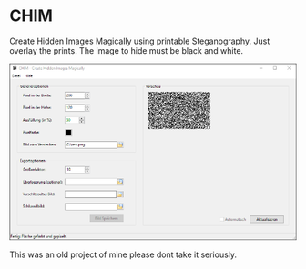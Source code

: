 # CHIM
Create Hidden Images Magically using printable Steganography. Just overlay the prints.
The image to hide must be black and white.

![screenshot](screenshot.png)

This was an old project of mine please dont take it seriously.
